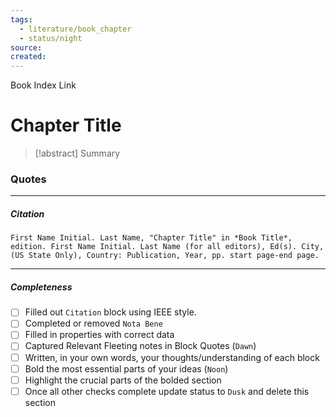 ```yaml
---
tags:
  - literature/book_chapter
  - status/night
source: 
created:
---
```

Book Index Link
# Chapter Title

> [!abstract] Summary

### Quotes

---
##### Citation

```
First Name Initial. Last Name, "Chapter Title" in *Book Title*, edition. First Name Initial. Last Name (for all editors), Ed(s). City, (US State Only), Country: Publication, Year, pp. start page-end page.
```

---
##### Completeness

- [ ] Filled out `Citation` block using IEEE style.
- [ ] Completed or removed `Nota Bene`
- [ ] Filled in properties with correct data
- [ ] Captured Relevant Fleeting notes in Block Quotes (`Dawn`)
- [ ] Written, in your own words, your thoughts/understanding of each block
- [ ] Bold the most essential parts of your ideas (`Noon`)
- [ ] Highlight the crucial parts of the bolded section
- [ ] Once all other checks complete update status to `Dusk` and delete this section